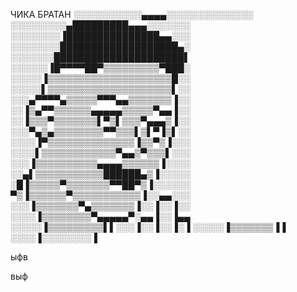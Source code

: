    ЧИКА БРАТАН
░░░░░░░░░░░▄▄▄▄░░░░░░░░░░░░░░
░░░░░░░░░▄█████████▄▄▄░░░░░░░
░░░░░░░░▐███████████████▄▄░░░
░░░░░░░░███████████████████▄░
░░░░░░░█████████████████████▌
░░░░░░▐█▀▀▀▀██▀▒▒▒▒▒▒▒▒▒▀███░
░░░░░▐▒▒▒▒▒▒▒▒▒▒▒▒▒▒▒▒▒▒▒▒█░░
░░░░░▌▒▒▒▒▒▒▒▒▒▒▒▒▒▒▒▒▒▒▒▒▌░░
░░░▄▀▀▀▀▄▒▒▒▒▒▀▀▀▄▄▒▒▒▒▒▒▒▐░░
░░▐▒▄▀▀▒▒▒▒▒▒▄▄▄▄▄▒▒▒▒▒▀▄▄▐░░
░░▐▒▒▒▀▒▒▒▒▒▒▒▌▀▒▌▒▒▒▀▄▄▄▒▐░░
░░░▀▄▒▄▒▒▒▒▒▒▒▒▀▀▒▒▒▌▒▌▀▐▒▌░░
░░░░▐▀▒▒▒▒▒▒▒▒▒▒▒▒▒▒▐▒▒▀▒▐░░░
░░░░▌▒▒▒▒▒▒▒▒▒▒▒▒▀▄▄▒▀▒▒▒▌░░░
░░░▐▒▒▒▒▒▒▒▒▒▒▄▄▄▄▒▒▒▒▒▒▐░░░░
░░▄▌▒▒▒▒▒▒▒▒▒▒▒██████▄▒▐░░░░░
░█▐▒▒▒▒▒▀▒▒▒▒▒▒▒▀▀██▀▒▐░░░░░░
▀▒▐▒▒▒▒▒▒▀▒▒▒▒▒▒▒▒▒▒▒▐░░▄▄░░░
░░░▐▒▒▒▒▒▒▒▀▄▒▒▒▒▒▒▒▐░░▐░░▐░░
░░░░▐▒▒▒▒▒▒▒▒▀▄▄▄▄▄▀░▄▄▐░░▐▄▄
░░░░░▐▒▒▒▒▒▒▒▒▒▌▌░░░▐░░▐░░▐░▐
░░░░░▐▒▒▒▒▒▒▒▐▐ ░░░░▐░░░░░░░░▐

 
 
 
 ыфв
 
 
 
 
 
 
 выф
